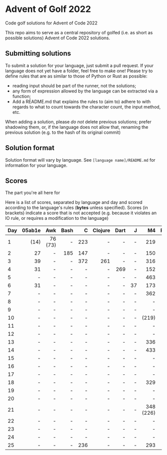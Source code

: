 # Advent of Golf 2022

Code golf solutions for Advent of Code 2022

This repo aims to serve as a central repository of golfed (i.e. as short as possible solutions) Advent of Code 2022 solutions.

## Submitting solutions

To submit a solution for your language, just submit a pull request. If your language does not yet have a folder, feel free to make one! Please try to define rules that are as similar to those of Python or Rust as possible:
- reading input should be part of the runner, not the solutions; 
- any form of expression allowed by the language can be extracted via a function;
- Add a README.md that explains the rules to (aim to) adhere to with regards to what to count towards the character count, the input method, etc.

When adding a solution, please *do not* delete previous solutions; prefer shadowing them, or, if the language does not allow that, renaming the previous solution (e.g. to the hash of its original commit)

## Solution format

Solution format will vary by language. See `[language name]/README.md` for information for your language.

## Scores

The part you're all here for

Here is a list of scores, separated by language and day and scored according to the language's rules (**bytes** unless specified). Scores (in brackets) indicate a score that is not accepted (e.g. because it violates an IO rule, or requires a modification to the language)

| Day | 05ab1e |     Awk | Bash |    C | Clojure | Dart |    J |        M4 | Perl | Python | Ruby | Rust |  Lua |
| --- | -----: | ------: | ---: | ---: | ------: | ---: | ---: | --------: | ---: | -----: | ---: | ---: | ---: |
| 1   |   (14) | 76 (73) |    - |  223 |       - |    - |    - |       219 |   63 |     88 |   64 |  147 |  136 |
| 2   |     27 |       - |  185 |  147 |       - |    - |    - |       150 |   89 |    117 |  202 |  222 |  142 |
| 3   |     39 |       - |    - |  372 |     261 |    - |    - |       316 |    - |    201 |    - |    - |    - |
| 4   |     31 |       - |    - |    - |       - |  269 |    - |       152 |    - |    106 |    - |    - |    - |
| 5   |      - |       - |    - |    - |       - |    - |    - |       463 |    - |    196 |    - |    - |    - |
| 6   |     31 |       - |    - |    - |       - |    - |   37 |       173 |    - |     69 |   61 |    - |    - |
| 7   |      - |       - |    - |    - |       - |    - |    - |       362 |    - |    183 |    - |    - |    - |
| 8   |      - |       - |    - |    - |       - |    - |    - |         - |    - |    282 |    - |    - |    - |
| 9   |      - |       - |    - |    - |       - |    - |    - |         - |    - |    233 |    - |    - |    - |
| 10  |      - |       - |    - |    - |       - |    - |    - |     (219) |    - |    135 |    - |    - |    - |
| 11  |      - |       - |    - |    - |       - |    - |    - |         - |    - |    271 |    - |    - |    - |
| 12  |      - |       - |    - |    - |       - |    - |    - |         - |    - |      - |    - |    - |    - |
| 13  |      - |       - |    - |    - |       - |    - |    - |       336 |    - |      - |    - |    - |    - |
| 14  |      - |       - |    - |    - |       - |    - |    - |       433 |    - |      - |    - |    - |    - |
| 15  |      - |       - |    - |    - |       - |    - |    - |         - |    - |      - |    - |    - |    - |
| 16  |      - |       - |    - |    - |       - |    - |    - |         - |    - |      - |    - |    - |    - |
| 17  |      - |       - |    - |    - |       - |    - |    - |         - |    - |      - |    - |    - |    - |
| 18  |      - |       - |    - |    - |       - |    - |    - |       329 |    - |      - |    - |    - |    - |
| 19  |      - |       - |    - |    - |       - |    - |    - |         - |    - |      - |    - |    - |    - |
| 20  |      - |       - |    - |    - |       - |    - |    - |         - |    - |      - |    - |    - |    - |
| 21  |      - |       - |    - |    - |       - |    - |    - | 348 (226) |    - |      - |    - |    - |    - |
| 22  |      - |       - |    - |    - |       - |    - |    - |         - |    - |      - |    - |    - |    - |
| 23  |      - |       - |    - |    - |       - |    - |    - |         - |    - |      - |    - |    - |    - |
| 24  |      - |       - |    - |    - |       - |    - |    - |         - |    - |      - |    - |    - |    - |
| 25  |      - |       - |    - |  236 |       - |    - |    - |       293 |    - |      - |    - |    - |    - |
